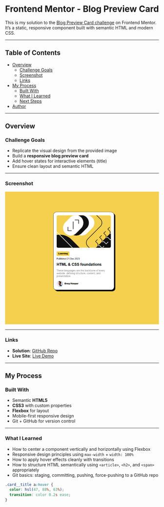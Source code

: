 # Frontend Mentor - Blog Preview Card

This is my solution to the [Blog Preview Card challenge](https://www.frontendmentor.io/challenges/blog-preview-card-ckPaj01IcS) on Frontend Mentor. It’s a static, responsive component built with semantic HTML and modern CSS.

---

## Table of Contents

- [Overview](#overview)
  - [Challenge Goals](#challenge-goals)
  - [Screenshot](#screenshot)
  - [Links](#links)
- [My Process](#my-process)
  - [Built With](#built-with)
  - [What I Learned](#what-i-learned)
  - [Next Steps](#next-steps)
- [Author](#author)

---

## Overview

### Challenge Goals

- Replicate the visual design from the provided image
- Build a **responsive blog preview card**
- Add hover states for interactive elements (title)
- Ensure clean layout and semantic HTML

---

### Screenshot

![Final result](./my_results/screenshot.png)

---

### Links

- **Solution**: [GitHub Repo](https://github.com/Vehementum/Challenge1)
- **Live Site**: [Live Demo](https://vehementum.github.io/Challenge1)

---

## My Process

### Built With

- Semantic **HTML5**
- **CSS3** with custom properties
- **Flexbox** for layout
- Mobile-first responsive design
- Git + GitHub for version control

---

### What I Learned

- How to center a component vertically and horizontally using Flexbox
- Responsive design principles using `max-width` + `width: 100%`
- How to apply hover effects cleanly with transitions
- How to structure HTML semantically using `<article>`, `<h2>`, and `<span>` appropriately
- Git basics: staging, committing, pushing, force-pushing to a GitHub repo

```css
.card__title a:hover {
  color: hsl(47, 88%, 63%);
  transition: color 0.2s ease;
}
